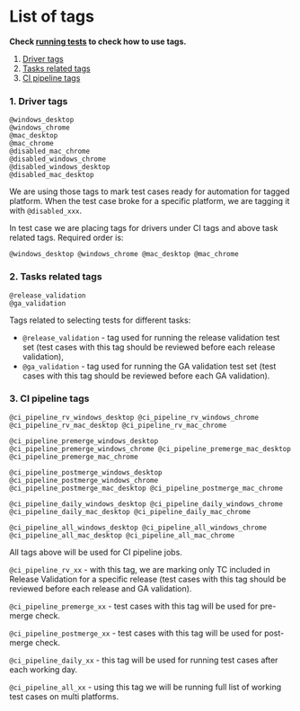 # List of tags

**Check [running tests](running_tests.md) to check  how to use tags.** 

1. [Driver tags](#driver_tags)
1. [Tasks related tags](#tasks_related_tags)
1. [CI pipeline tags](#CI_pipeline_tags)

<a name="driver_tags"></a>
### 1. Driver tags

  ```
  @windows_desktop
  @windows_chrome
  @mac_desktop
  @mac_chrome
  @disabled_mac_chrome
  @disabled_windows_chrome
  @disabled_windows_desktop
  @disabled_mac_desktop
  ```
We are using those tags to mark test cases ready for automation for tagged platform. When the test case broke 
for a specific platform, we are tagging it with `@disabled_xxx`.

In test case we are placing tags for drivers under CI tags and above task related tags. Required order is:

`@windows_desktop @windows_chrome @mac_desktop @mac_chrome`

<a name="#tasks_related_tags"></a>    
### 2. Tasks related tags

   ```
   @release_validation
   @ga_validation
   ```
Tags related to selecting tests for different tasks:

- `@release_validation` - tag used for running the release validation test set (test cases with this tag should
  be reviewed before each release validation),
- `@ga_validation` - tag used for running the GA validation test set (test cases with this tag should be reviewed
  before each GA validation).

<a name="CI_pipeline_tags"></a>
### 3. CI pipeline tags
   ```
   @ci_pipeline_rv_windows_desktop @ci_pipeline_rv_windows_chrome @ci_pipeline_rv_mac_desktop @ci_pipeline_rv_mac_chrome
   
   @ci_pipeline_premerge_windows_desktop @ci_pipeline_premerge_windows_chrome @ci_pipeline_premerge_mac_desktop @ci_pipeline_premerge_mac_chrome

   @ci_pipeline_postmerge_windows_desktop @ci_pipeline_postmerge_windows_chrome @ci_pipeline_postmerge_mac_desktop @ci_pipeline_postmerge_mac_chrome
   
   @ci_pipeline_daily_windows_desktop @ci_pipeline_daily_windows_chrome @ci_pipeline_daily_mac_desktop @ci_pipeline_daily_mac_chrome
   
   @ci_pipeline_all_windows_desktop @ci_pipeline_all_windows_chrome @ci_pipeline_all_mac_desktop @ci_pipeline_all_mac_chrome
   ```
All tags above will be used for CI pipeline jobs. 

`@ci_pipeline_rv_xx`  - with this tag, we are marking only TC included in Release Validation for a specific release
(test cases with this tag should be reviewed before each release and GA validation).

`@ci_pipeline_premerge_xx` - test cases with this tag will be used for pre-merge check.

`@ci_pipeline_postmerge_xx` - test cases with this tag will be used for post-merge check.

`@ci_pipeline_daily_xx` - this tag will be used for running test cases after each working day. 

`@ci_pipeline_all_xx` - using this tag we will be running full list of working test cases on multi platforms.
